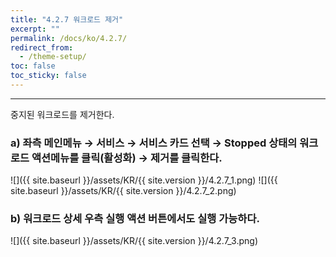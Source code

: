 ```yaml
---
title: "4.2.7 워크로드 제거"
excerpt: ""
permalink: /docs/ko/4.2.7/
redirect_from:
  - /theme-setup/
toc: false
toc_sticky: false
---
```


---
중지된 워크로드를 제거한다.

### a\) 좌측 메인메뉴 → 서비스 → 서비스 카드 선택 → Stopped 상태의 워크로드 액션메뉴를 클릭\(활성화\) → 제거를 클릭한다.
![]({{ site.baseurl }}/assets/KR/{{ site.version }}/4.2.7_1.png)
![]({{ site.baseurl }}/assets/KR/{{ site.version }}/4.2.7_2.png)

### b\) 워크로드 상세 우측 실행 액션 버튼에서도 실행 가능하다.
![]({{ site.baseurl }}/assets/KR/{{ site.version }}/4.2.7_3.png)
